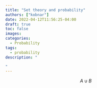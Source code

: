```yaml
---
title: "Set theory and probability"
authors: ["kobnar"]
date: 2022-04-12T11:56:25-04:00
draft: true
toc: false
images:
categories:
  - Probability
tags:
  - probability
description: "

"
---
```


$$
A \cup B
$$